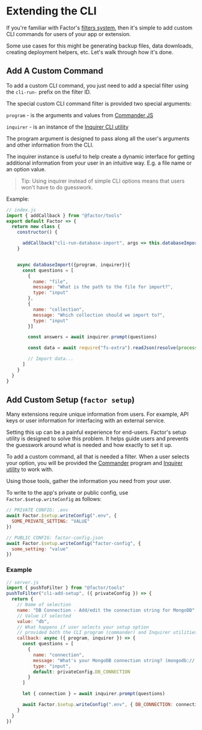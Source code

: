 # Extending the CLI

If you're familiar with Factor's [filters system](./factor-framework#pluginjs-and-filters-system), then it's simple to add custom CLI commands for users of your app or extension.

Some use cases for this might be generating backup files, data downloads, creating deployment helpers, etc. Let's walk through how it's done.

## Add A Custom Command

To add a custom CLI command, you just need to add a special filter using the `cli-run-` prefix on the filter ID.

The special custom CLI command filter is provided two special arguments:

`program` - is the arguments and values from [Commander JS](https://github.com/tj/commander.js)

`inquirer` - is an instance of the [Inquirer CLI utility](https://github.com/SBoudrias/Inquirer.js)

The program argument is designed to pass along all the user's arguments and other information from the CLI.

The inquirer instance is useful to help create a dynamic interface for getting additional information from your user in an intuitive way. E.g. a file name or an option value.

> Tip: Using inquirer instead of simple CLI options means that users won't have to do guesswork.

Example:

```javascript
// index.js
import { addCallback } from "@factor/tools"
export default Factor => {
  return new class {
    constructor() {

      addCallback("cli-run-database-import", args => this.databaseImport(args))
    }


    async databaseImport({program, inquirer}){
      const questions = [
        {
          name: "file",
          message: "What is the path to the file for import?",
          type: "input"
        },
        {
          name: "collection",
          message: "Which collection should we import to?",
          type: "input"
        }]

        const answers = await inquirer.prompt(questions)

        const data = await require("fs-extra").readJson(resolve(process.cwd(), answers.file))

        // Import data...
      ]
    }
  }
}
```

## Add Custom Setup (`factor setup`)

Many extensions require unique information from users. For example, API keys or user information for interfacing with an external service.

Setting this up can be a painful experience for end-users. Factor's setup utility is designed to solve this problem. It helps guide users and prevents the guesswork around what is needed and how exactly to set it up.

To add a custom command, all that is needed a filter. When a user selects your option, you will be provided the [Commander](https://www.npmjs.com/package/commander) program and [Inquirer utility](https://www.npmjs.com/package/inquirer) to work with.

Using those tools, gather the information you need from your user.

To write to the app's private or public config, use `Factor.$setup.writeConfig` as follows:

```js
// PRIVATE CONFIG: .env
await Factor.$setup.writeConfig(".env", {
  SOME_PRIVATE_SETTING: "VALUE"
})

// PUBLIC CONFIG: factor-config.json
await Factor.$setup.writeConfig("factor-config", {
  some_setting: "value"
})
```

### Example

```js
// server.js
import { pushToFilter } from "@factor/tools"
pushToFilter("cli-add-setup", ({ privateConfig }) => {
  return {
    // Name of selection
    name: "DB Connection - Add/edit the connection string for MongoDB",
    // Value if selected
    value: "db",
    // What happens if user selects your setup option
    // provided both the CLI program (commander) and Inquirer utilities
    callback: async ({ program, inquirer }) => {
      const questions = [
        {
          name: "connection",
          message: "What's your MongoDB connection string? (mongodb://...)",
          type: "input",
          default: privateConfig.DB_CONNECTION
        }
      ]

      let { connection } = await inquirer.prompt(questions)

      await Factor.$setup.writeConfig(".env", { DB_CONNECTION: connection })
    }
  }
})
```
